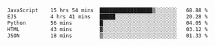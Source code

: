<!--START_SECTION:waka-->

```txt
JavaScript    15 hrs 54 mins  █████████████████▒░░░░░░░   68.88 %
EJS           4 hrs 41 mins   █████░░░░░░░░░░░░░░░░░░░░   20.28 %
Python        56 mins         █░░░░░░░░░░░░░░░░░░░░░░░░   04.05 %
HTML          43 mins         ▓░░░░░░░░░░░░░░░░░░░░░░░░   03.12 %
JSON          18 mins         ▒░░░░░░░░░░░░░░░░░░░░░░░░   01.33 %
```

<!--END_SECTION:waka-->
